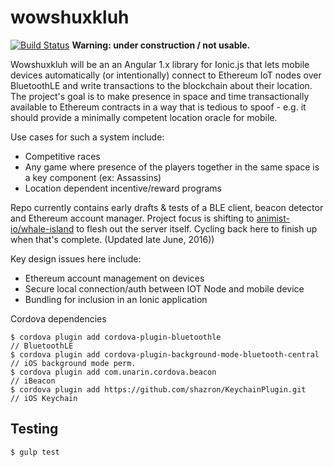# wowshuxkluh

[![Build Status](https://travis-ci.org/animist-io/wowshuxkluh.svg?branch=master)](https://travis-ci.org/animist-io/wowshuxkluh) **Warning: under construction / not usable.** 

Wowshuxkluh will be an an Angular 1.x library for Ionic.js that lets mobile devices automatically (or intentionally) connect to Ethereum IoT nodes over BluetoothLE and write transactions to the blockchain about their location. The project's goal is to make presence in space and time transactionally available to Ethereum contracts in a way that is tedious to spoof - e.g. it should provide a minimally competent location oracle for mobile. 

Use cases for such a system include:
+ Competitive races 
+ Any game where presence of the players together in the same space is a key component (ex: Assassins) 
+ Location dependent incentive/reward programs

Repo currently contains early drafts & tests of a BLE client, beacon detector and Ethereum account manager. Project focus is shifting to [animist-io/whale-island](https://github.com/animist-io/whale-island) to flesh out the server itself. Cycling back here to finish up when that's complete. 
(Updated late June, 2016))

Key design issues here include:

+ Ethereum account management on devices 
+ Secure local connection/auth between IOT Node and mobile device
+ Bundling for inclusion in an Ionic application

Cordova dependencies

```
$ cordova plugin add cordova-plugin-bluetoothle                        // BluetoothLE
$ cordova plugin add cordova-plugin-background-mode-bluetooth-central  // iOS background mode perm.
$ cordova plugin add com.unarin.cordova.beacon                         // iBeacon
$ cordova plugin add https://github.com/shazron/KeychainPlugin.git     // iOS Keychain
```

## Testing
```
$ gulp test
```













